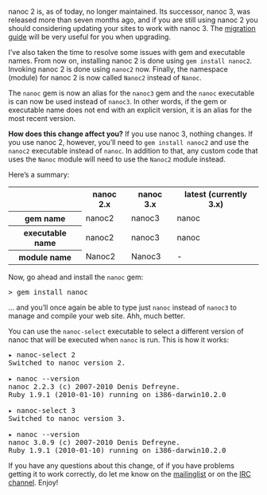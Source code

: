 nanoc 2 is, as of today, no longer maintained. Its successor, nanoc 3, was released more than seven months ago, and if you are still using nanoc 2 you should considering updating your sites to work with nanoc 3. The [migration guide](/docs/9-migrating-to-30/) will be very useful for you when upgrading.

I’ve also taken the time to resolve some issues with gem and executable names. From now on, installing nanoc 2 is done using `gem install nanoc2`. Invoking nanoc 2 is done using `nanoc2` now. Finally, the namespace (module) for nanoc 2 is now called `Nanoc2` instead of `Nanoc`.

The `nanoc` gem is now an alias for the `nanoc3` gem and the `nanoc` executable is can now be used instead of `nanoc3`. In other words, if the gem or executable name does not end with an explicit version, it is an alias for the most recent version.

**How does this change affect you?** If you use nanoc 3, nothing changes. If you use nanoc 2, however, you’ll need to `gem install nanoc2` and use the `nanoc2` executable instead of `nanoc`. In addition to that, any custom code that uses the `Nanoc` module will need to use the `Nanoc2` module instead.

Here’s a summary:

<table>
	<tr class="head">
		<th></th>
		<th>nanoc 2.x</th>
		<th>nanoc 3.x</th>
		<th>latest (currently 3.x)</th>
	</tr>
	<tr>
		<th class="row">gem name</th>
		<td>nanoc2</td>
		<td>nanoc3</td>
		<td>nanoc</td>
	</tr>
	<tr>
		<th class="row">executable name</th>
		<td>nanoc2</td>
		<td>nanoc3</td>
		<td>nanoc</td>
	</tr>
	<tr>
		<th class="row">module name</th>
		<td>Nanoc2</td>
		<td>Nanoc3</td>
		<td>-</td>
	</tr>
</table>

Now, go ahead and install the `nanoc` gem:

<pre><span class="prompt">></span> <kbd>gem install nanoc</kbd></pre>

… and you’ll once again be able to type just `nanoc` instead of `nanoc3` to manage and compile your web site. Ahh, much better.

You can use the `nanoc-select` executable to select a different version of nanoc that will be executed when `nanoc` is run. This is how it works:

<pre>
▸ <kbd>nanoc-select 2</kbd>
Switched to nanoc version 2.

▸ <kbd>nanoc --version</kbd>
nanoc 2.2.3 (c) 2007-2010 Denis Defreyne.
Ruby 1.9.1 (2010-01-10) running on i386-darwin10.2.0

▸ <kbd>nanoc-select 3</kbd>
Switched to nanoc version 3.

▸ <kbd>nanoc --version</kbd>
nanoc 3.0.9 (c) 2007-2010 Denis Defreyne.
Ruby 1.9.1 (2010-01-10) running on i386-darwin10.2.0
</pre>

If you have any questions about this change, of if you have problems getting it to work correctly, do let me know on the [mailinglist](http://groups.google.com/group/nanoc/) or on the [IRC channel](irc://chat.freenode.net/#nanoc"). Enjoy!
